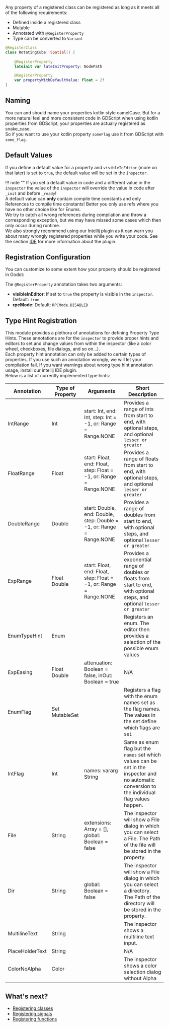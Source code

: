 Any property of a registered class can be registered as long as it meets all of the following requirements:  
 
 - Defined inside a registered class  
 - Mutable  
 - Annotated with `@RegisterProperty`  
 - Type can be converted to `Variant`  
 


```kotlin
@RegisterClass
class RotatingCube: Spatial() {
    
    @RegisterProperty  
    lateinit var lateInitProperty: NodePath

    @RegisterProperty
    var propertyWithDefaultValue: Float = 2f
}
```

## Naming
You can and should name your properties kotlin style camelCase. But for a more natural feel and more consistent code in GDScript when using kotlin properties from GDScript, your properties are actually registered as snake_case.  
So if you want to use your kotlin property `someFlag` use it from GDScript with `some_flag`.

## Default Values
If you define a default value for a property and `visibleInEditor` (more on that later) is set to `true`, the default value will be set in the `inspector`.

!!! note ""
    If you set a default value in code and a different value in the `inspector` the value of the `inspector` will override the value in code after `_init` and before `_ready`!  
    A default value can **only** contain compile time constants and only References to compile time constants! Better you only use refs where you have no other choice like for Enums.  
    We try to catch all wrong references during compilation and throw a corresponding exception, but we may have missed some cases which then only occur during runtime.  
    We also strongly recommend using our Intellij plugin as it can warn you about many wrongly registered properties while you write your code. See the section [IDE](../getting-started/ide.md) for more information about the plugin.


## Registration Configuration
You can customize to some extent how your property should be registered in Godot:

The `@RegisterProperty` annotation takes two arguments:

- **visibleInEditor**: If set to `true` the property is visible in the `inspector`. Default: `true`
- **rpcMode**: Default: `RPCMode.DISABLED`

## Type Hint Registration
This module provides a plethora of annotations for defining Property Type Hints. These annotations are for the `inspector` to provide proper hints and editors to set and change values from within the inspector (like a color wheel, checkboxes, file dialogs, and so on...).  
Each property hint annotation can only be added to certain types of properties. If you use such an annotation wrongly, we will let your compilation fail. If you want warnings about wrong type hint annotation usage, install our intellij IDE plugin.  
Below is a list of currently implemented type hints:  

| Annotation      | Type of Property           | Arguments                                                             | Short Description                                                                                                                                |
|-----------------|----------------------------|-----------------------------------------------------------------------|--------------------------------------------------------------------------------------------------------------------------------------------------|
| IntRange        | Int                        | start: Int, end: Int, step: Int = -1, or: Range = Range.NONE          | Provides a range of ints from start to end, with optional steps, and optional `lesser or greater`                                                |
| FloatRange      | Float                      | start: Float, end: Float, step: Float = -1, or: Range = Range.NONE    | Provides a range of floats from start to end, with optional steps, and optional `lesser or greater`                                              |
| DoubleRange     | Double                     | start: Double, end: Double, step: Double = -1, or: Range = Range.NONE | Provides a range of doubles from start to end, with optional steps, and optional `lesser or greater`                                             |
| ExpRange        | Float Double               | start: Float, end: Float, step: Float = -1, or: Range = Range.NONE    | Provides a exponential range of doubles or floats from start to end, with optional steps, and optional `lesser or greater`                       |
| EnumTypeHint    | Enum                       |                                                                       | Registers an enum. The editor then provides a selection of the possible enum values                                                              |
| ExpEasing       | Float Double               | attenuation: Boolean = false, inOut: Boolean = true                   | N/A                                                                                                                                              |
| EnumFlag        | Set<Enum> MutableSet<Enum> |                                                                       | Registers a flag with the enum names set as the flag names. The values in the set define which flags are set.                                    |
| IntFlag         | Int                        | names: vararg String                                                  | Same as enum flag but the `names` set which values can be set in the inspector and no automatic conversion to the individual flag values happen. |
| File            | String                     | extensions: Array<String> = [], global: Boolean = false               | The inspector will show a File dialog in which you can select a File. The Path of the file will be stored in the property.                       |
| Dir             | String                     | global: Boolean = false                                               | The inspector will show a File dialog in which you can select a directory. The Path of the directory will be stored in the property.             |
| MultilineText   | String                     |                                                                       | The inspector shows a multiline text input.                                                                                                      |
| PlaceHolderText | String                     |                                                                       | N/A                                                                                                                                              |
| ColorNoAlpha    | Color                      |                                                                       | The inspector shows a color selection dialog without Alpha                                                                                       |


## What's next?
- [Registering classes](classes.md)
- [Registering signals](signals.md)
- [Registering functions](functions.md)
